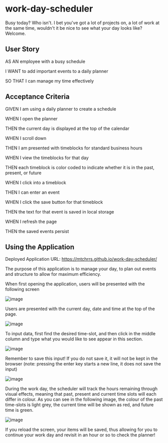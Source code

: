 # work-day-scheduler

Busy today? Who isn't. I bet you've got a lot of projects on, a lot of work at the same time, wouldn't it be nice to see what your day looks like? Welcome.

## User Story

AS AN employee with a busy schedule

I WANT to add important events to a daily planner

SO THAT I can manage my time effectively


## Acceptance Criteria

GIVEN I am using a daily planner to create a schedule

WHEN I open the planner

THEN the current day is displayed at the top of the calendar

WHEN I scroll down

THEN I am presented with timeblocks for standard business hours

WHEN I view the timeblocks for that day

THEN each timeblock is color coded to indicate whether it is in the past, present, or future

WHEN I click into a timeblock

THEN I can enter an event

WHEN I click the save button for that timeblock

THEN the text for that event is saved in local storage

WHEN I refresh the page

THEN the saved events persist


## Using the Application

Deployed Application URL: https://mtchrrs.github.io/work-day-scheduler/

The purpose of this application is to manage your day, to plan out events and structure to allow for maximum efficiency.

When first opening the application, users will be presented with the following screen

![image](https://user-images.githubusercontent.com/110107834/192441911-42e220a1-a02a-409e-9669-380295d4bdc4.png)

Users are presented with the current day, date and time at the top of the page.

![image](https://user-images.githubusercontent.com/110107834/192442655-52429d06-664a-48b5-b7e0-6919ff1f05f2.png)

To input data, first find the desired time-slot, and then click in the middle column and type what you would like to see appear in this section.

![image](https://user-images.githubusercontent.com/110107834/192442142-0d55e47a-86cd-402c-bcee-affc9894df9d.png)

Remember to save this input! If you do not save it, it will not be kept in the browser (note: pressing the enter key starts a new line, it does not save the input)

![image](https://user-images.githubusercontent.com/110107834/190159571-6a747536-095b-4604-ad05-ebddce743830.png)

During the work day, the scheduler will track the hours remaining through visual effects, meaning that past, present and current time slots will each differ in colour.
As you can see in the following image, the colour of the past time-slots is light grey, the current time will be shown as red, and future time is green.

![image](https://user-images.githubusercontent.com/110107834/192442328-f8130164-e9f3-46f7-8cf5-94eed835ba77.png)

If you reload the screen, your items will be saved, thus allowing for you to continue your work day and revisit in an hour or so to check the planner!

